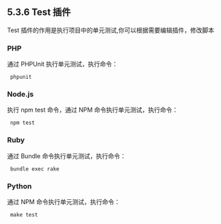 
## 5.3.6  Test 插件

Test 插件的作用是执行项目中的单元测试,你可以根据需要编辑插件，修改脚本

### PHP

通过 PHPUnit 执行单元测试，执行命令：

<pre>
<code> phpunit </code>
</pre>


### Node.js

执行 npm test 命令，通过 NPM 命令执行单元测试，执行命令：

<pre>
<code> npm test </code>
</pre>

### Ruby

通过 Bundle 命令执行单元测试，执行命令：

<pre>
<code> bundle exec rake </code>
</pre>
 

### Python

通过 NPM 命令执行单元测试，执行命令：

<pre>
<code> make test </code>
</pre>
  

